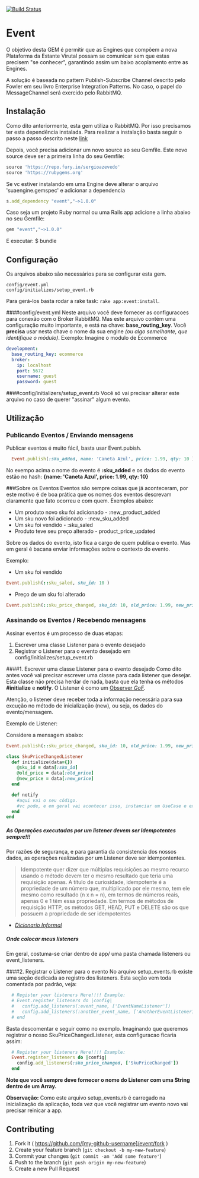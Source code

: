 [![Build Status](https://semaphoreapp.com/api/v1/projects/3b801a94-a652-4c1d-b347-ff6006adaf43/364951/shields_badge.svg)](https://semaphoreapp.com/darkseid/event)
# Event

O objetivo desta GEM é permitir que as Engines que compõem a nova Plataforma da Estante Virutal possam se comunicar sem que estas precisem "se conhecer", garantindo assim um baixo acoplamento entre as Engines.

A solução é baseada no pattern Publish-Subscribe Channel descrito pelo Fowler em seu livro Enterprise Integration Patterns. No caso, o papel do MessageChannel será exercido pelo RabbitMQ.

## Instalação

Como dito anteriormente, esta gem utiliza o RabbitMQ. Por isso precisamos ter esta dependência instalada. Para realizar a instalação basta seguir o passo a passo descrito neste [link](https://www.rabbitmq.com/download.html)

Depois, você precisa adicionar um novo source ao seu Gemfile. Este novo source deve ser a primeira linha do seu Gemfile:

```ruby
source 'https://repo.fury.io/sergioazevedo'
source 'https://rubygems.org'
```

Se vc estiver instalando em uma Engine deve alterar o arquivo 'suaengine.gemspec' e adicionar a dependencia

```ruby
s.add_dependency "event","~>1.0.0"
```

Caso seja um projeto Ruby normal ou uma Rails app adicione a linha abaixo no seu Gemfile:

```ruby
gem "event","~>1.0.0"
```

E executar:
    $ bundle 

## Configuração
Os arquivos abaixo são necessários para se configurar esta gem.
```
config/event.yml
config/initializes/setup_event.rb
```

Para gerá-los basta rodar a rake task: ```rake app:event:install```.  

####config/event.yml
Neste arquivo você deve fornecer as configuracoes para conexão com o Broker RabbitMQ.
Mas este arquivo contém uma configuração muito importante, e está na chave: **base_routing_key**. Você **precisa** usar nesta chave o nome da sua engine _(ou algo semelhante, que identifique o módulo)_.
Exemplo:
Imagine o modulo de Ecommerce

```yaml
development:
  base_routing_key: ecommerce
  broker:
    ip: localhost
    port: 5672
    username: guest
    password: guest
```

####config/initializers/setup_event.rb
Você só vai precisar alterar este arquivo no caso de querer "assinar" algum evento.

## Utilização

### Publicando Eventos / Enviando mensagens
Publicar eventos é muito fácil, basta usar Event.pubish.

```ruby
  Event.publish(:sku_added, name: 'Caneta Azul', price: 1.99, qty: 10 )
```
No exempo acima o nome do evento é **:sku_added** e os dados do evento estão no hash: **{name: 'Caneta Azul', price: 1.99, qty: 10}**

###Sobre os Eventos 
Eventos são sempre coisas que já aconteceram, por este motivo é de boa prática que os nomes dos eventos descrevam claramente que fato ocorreu e com quem. Exemplos abaixo:
 - Um produto novo sku foi adicionado - :new_product_added
 - Um sku novo foi adicionado - :new_sku_added
 - Um sku foi vendido - :sku_saled
 - Produto teve seu preço alterado - product_price_updated
 
Sobre os dados do evento, isto fica a cargo de quem publica o evento. Mas em geral é bacana enviar informações sobre o contexto do evento. 

Exemplo:

- Um sku foi vendido
```ruby
Event.publish(::sku_saled, sku_id: 10 )
```
- Preço de um sku foi alterado  
```ruby
Event.publish(::sku_price_changed, sku_id: 10, old_price: 1.99, new_price: 2.87 )
```
  
### Assinando os Eventos / Recebendo mensagens

Assinar eventos é um processo de duas etapas:  

1. Escrever uma classe Listener para o evento desejado  
2. Registrar o Listener para o evento desejado em config/initializes/setup_event.rb

####1. Escrever uma classe Listener para o evento desejado
Como dito antes você vai precisar escrever uma classe para cada listener que desejar.
Esta classe não precisa herdar de nada, basta que ela tenha os métodos **#initialize** e **notify**. O Listener é como um [Observer _GoF_](http://en.wikipedia.org/wiki/Observer_pattern).

Atenção, o listener deve receber toda a informação necessária para sua excução no método de inicialização (new), ou seja, os dados do evento/mensagem.

Exemplo de Listener:

Considere a mensagem abaixo:

```ruby
Event.publish(::sku_price_changed, sku_id: 10, old_price: 1.99, new_price: 2.87 )
```


```ruby
class SkuPriceChangedListener
  def initialize(data={})
    @sku_id = data[:sku_id]
    @old_price = data[:old_price]
    @new_price = data[:new_price]
  end

  def notify
    #aqui vai o seu código.
    #vc pode, e em geral vai acontecer isso, instanciar um UseCase e executa-lo.
  end
end
````

##### As Operações executadas por um listener devem ser Idempotentes sempre!!!
Por razões de segurança, e para garantia da consistencia dos nossos dados, as operações realizadas por um Listener deve ser idempontentes.

>Idempotente quer dizer que múltiplas requisições ao mesmo recurso usando o método devem ter o mesmo resultado que teria uma requisição apenas. A título de curiosidade, idempotente é a propriedade de um número que, multiplicado por ele mesmo, tem ele mesmo como resultado (n x n = n), em termos de números reais, apenas 0 e 1 têm essa propriedade. Em termos de métodos de requisição HTTP, os métodos GET, HEAD, PUT e DELETE são os que possuem a propriedade de ser idempotentes
- <cite>[Dicionario Informal](http://www.dicionarioinformal.com.br/idempotente/)</cite>

##### Onde colocar meus listeners
Em geral, costuma-se criar dentro de app/ uma pasta chamada listeners ou event_listeners.

####2. Registrar o Listener para o evento 
No arquivo setup_events.rb existe uma seção dedicada ao registro dos listeners.
Esta seção vem toda comentada por padrão, veja:
```ruby
  # Register your listeners Here!!!! Example:
  # Event.register_listeners do |config|
  #   config.add_listeners(:event_name, ['EventNameListener'])
  #   config.add_listeners(:another_event_name, ['AnotherEventListener1', 'Listner2'])
  # end
```
Basta descomentar e seguir como no exemplo. Imaginando que queremos registrar o nosso SkuPriceChangedListener, esta configuracao ficaria assim:

```ruby
  # Register your listeners Here!!!! Example:
  Event.register_listeners do |config|
    config.add_listeners(:sku_price_changed, ['SkuPriceChanged'])
  end
```

**Note que você sempre deve fornecer o nome do Listener com uma String dentro de um Array.**

**Observação:** Como este arquivo setup_events.rb é carregado na inicialização da aplicação, toda vez que você registrar um evento novo vai precisar reinicar a app.


## Contributing
1. Fork it ( https://github.com/[my-github-username]/event/fork )
2. Create your feature branch (`git checkout -b my-new-feature`)
3. Commit your changes (`git commit -am 'Add some feature'`)
4. Push to the branch (`git push origin my-new-feature`)
5. Create a new Pull Request

